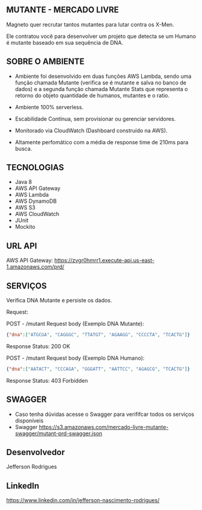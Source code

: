 ## MUTANTE - MERCADO LIVRE

Magneto quer recrutar tantos mutantes para lutar contra os X-Men.

Ele contratou você para desenvolver um projeto que detecta se um
Humano é mutante baseado em sua sequência de DNA.

## SOBRE O AMBIENTE

- Ambiente foi desenvolvido em duas funções AWS Lambda, sendo uma função chamada Mutante (verifica se é mutante e salva no banco de dados) e a segunda função chamada Mutante Stats que representa o retorno do objeto quantidade de humanos, mutantes e o ratio. 

- Ambiente 100% serverless.
- Escabilidade Contínua, sem provisionar ou gerenciar servidores.
- Monitorado via CloudWatch (Dashboard construído na AWS).
- Altamente perfomático com a média de response time de 210ms para busca.

## TECNOLOGIAS
- Java 8
- AWS API Gateway
- AWS Lambda
- AWS DynamoDB
- AWS S3
- AWS CloudWatch 
- JUnit
- Mockito

## URL API 

AWS API Gateway: https://zvgr0hmrr1.execute-api.us-east-1.amazonaws.com/prd/

## SERVIÇOS

Verifica DNA Mutante e persiste os dados.

Request:

POST - /mutant
Request body (Exemplo DNA Mutante):
  ```json
  {"dna":["ATGCGA", "CAGGGC", "TTATGT", "AGAAGG", "CCCCTA", "TCACTG"]}
```
Response Status:
  200 OK

POST - /mutant
Request body (Exemplo DNA Humano):
  ```json
  {"dna":["AATACT", "CCCAGA", "GGGATT", "AATTCC", "AGAGCG", "TCACTG"]}
```
Response Status:
  403 Forbidden

## SWAGGER

- Caso tenha dúvidas acesse o Swagger para verififcar todos os serviços disponíveis
- Swagger https://s3.amazonaws.com/mercado-livre-mutante-swagger/mutant-prd-swagger.json

## Desenvolvedor
Jefferson Rodrigues

## LinkedIn
https://www.linkedin.com/in/jefferson-nascimento-rodrigues/


